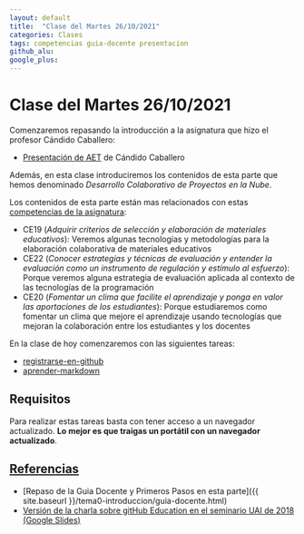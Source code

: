 ```yaml
---
layout: default
title:  "Clase del Martes 26/10/2021"
categories: Clases
tags: competencias guia-docente presentacion
github_alu: 
google_plus: 
---
```


# Clase del Martes 26/10/2021


Comenzaremos repasando la introducción a la asignatura que hizo el profesor Cándido Caballero:

* [Presentación de AET](https://campusdoctoradoyposgrado2122.ull.es/mod/resource/view.php?id=14007) de Cándido Caballero

Además, en esta clase introduciremos los contenidos de esta parte que hemos denominado *Desarrollo Colaborativo de Proyectos en la Nube*.

<!--
La hemos dividido en tres:

<ul>
{% for tema in site.temas %}
  <li><a href="{{site.baseurl}}{{tema.url}}" title="{{ tema.hover }}">{{ tema.title }}</a></li>
{% endfor %}
</ul>
-->

Los contenidos de esta parte están mas relacionados con estas [competencias de la asignatura](https://www.ull.es/apps/guias/guias/view_guide_course/2122/125771143/):

*  CE19 (*Adquirir criterios de selección y elaboración de materiales educativos*): Veremos algunas tecnologías y metodologías para la elaboración colaborativa de materiales educativos
*  CE22 (*Conocer estrategias y técnicas de evaluación y entender la evaluación como un instrumento de regulación y estímulo al esfuerzo*): Porque veremos alguna estrategia de evaluación aplicada al contexto de las tecnologías de la programación
*  CE20 (*Fomentar un clima que facilite el aprendizaje y ponga en valor las aportaciones de los estudiantes*): Porque estudiaremos como fomentar un clima que mejore el aprendizaje usando tecnologías que mejoran la colaboración entre los estudiantes y los docentes


En la clase de hoy comenzaremos con las siguientes tareas:

* [registrarse-en-github]({{site.baseurl}}/tema0-introduccion/practicas/p01-t0-registrarse-en-github/)
* [aprender-markdown]({{site.baseurl}}/tema0-introduccion/practicas/p02-t0-aprender-markdown/)

## Requisitos

Para realizar estas tareas basta con tener acceso a un navegador actualizado. 
**Lo mejor es que traigas un portátil con un navegador actualizado**.


## [Referencias](references)

* [Repaso de la Guia Docente y Primeros Pasos en esta parte]({{ site.baseurl }}/tema0-introduccion/guia-docente.html)
* [Versión de la charla sobre gitHub Education en el seminario UAI de 2018 (Google Slides)](https://docs.google.com/presentation/d/1LAZUS4SX7axmzEUElh2Oz2DqC1cJA6PUvb1KixJ1KWw/edit?usp=sharing)